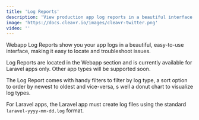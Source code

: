 ```yaml
---
title: 'Log Reports'
description: 'View production app log reports in a beautiful interface.'
image: 'https://docs.cleavr.io/images/cleavr-twitter.png'
video: ''
---
```


Webapp Log Reports show you your app logs in a beautiful, easy-to-use interface, making it easy to locate and troubleshoot issues. 

Log Reports are located in the Webapp section and is currently available for Laravel apps only. Other app types will be supported soon. 

The Log Report comes with handy filters to filter by log type, a sort option to order by newest to oldest and vice-versa, 
s well a donut chart to visualize log types. 

For Laravel apps, the Laravel app must create log files using the standard `laravel-yyyy-mm-dd.log` format. 
